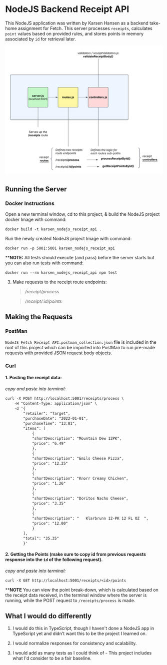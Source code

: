 # NodeJS Backend Receipt API
This NodeJS application was written by Karsen Hansen as a backend take-home assignment for Fetch. This server processes `receipts`, calculates `point` values based on provided rules, and stores points in memory associated by `id` for retrieval later.

<img src="./server_diagram.png" alt="alt text" width="750"/>

## Running the Server
### Docker Instructions
Open a new terminal window, cd to this project, & build the NodeJS project docker Image with command:

    docker build -t karsen_nodejs_receipt_api .

Run the newly created NodeJS project Image with command:

    docker run -p 5001:5001 karsen_nodejs_receipt_api

****NOTE:** All tests should execute (and pass) before the server starts but you can also run tests with command:

    docker run --rm karsen_nodejs_receipt_api npm test

3. Make requests to the receipt route endpoints:
    > */receipt/process*
    
    > */receipt/:id/points*


## Making the Requests
### PostMan

`NodeJS Fetch Receipt API.postman_collection.json` file is included in the root of this project which can be imported into PostMan to run pre-made requests with provided JSON request body objects.

### Curl

#### 1. Posting the receipt data:
*copy and paste into terminal:*

    curl -X POST http://localhost:5001/receipts/process \
        -H "Content-Type: application/json" \
        -d '{
            "retailer": "Target",
            "purchaseDate": "2022-01-01",
            "purchaseTime": "13:01",
            "items": [
                {
                "shortDescription": "Mountain Dew 12PK",
                "price": "6.49"
                },
                {
                "shortDescription": "Emils Cheese Pizza",
                "price": "12.25"
                },
                {
                "shortDescription": "Knorr Creamy Chicken",
                "price": "1.26"
                },
                {
                "shortDescription": "Doritos Nacho Cheese",
                "price": "3.35"
                },
                {
                "shortDescription": "   Klarbrunn 12-PK 12 FL OZ  ",
                "price": "12.00"
                }
            ],
            "total": "35.35"
            }'

#### 2. Getting the Points (make sure to copy id from previous requests response into the `id` of the following request).
*copy and paste into terminal:*

    curl -X GET http://localhost:5001/receipts/<id>/points

****NOTE** You can view the point break-down, which is calculated based on the receipt data received, in the terminal window where the server is running, while the POST request to `/receipts/process` is made.

## What I would do differently

1. I would do this in TypeScript, though I haven't done a NodeJS app in TypeScript yet and didn't want this to be the project I learned on.

2. I would normalize responses for consistency and scalability.

3. I would add as many tests as I could think of - This project includes what I'd consider to be a fair baseline.
